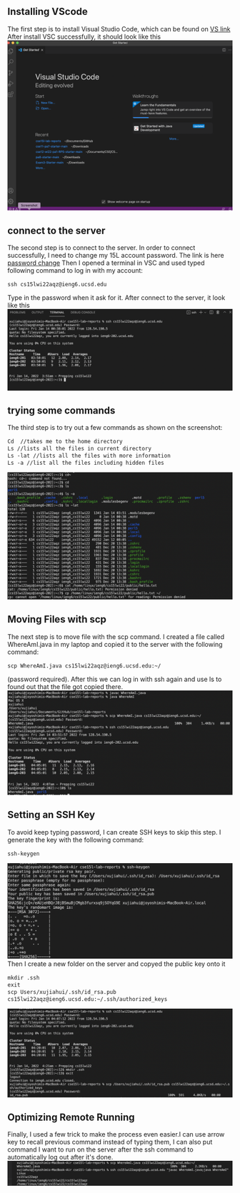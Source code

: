 ## Installing VScode
The first step is to install Visual Studio Code, which can be found on 
[VS link](https://code.visualstudio.com/)
After install VSC successfully, it should look like this
![Image](1.png)
## connect to the server
The second step is to connect to the server. 
In order to connect successfully, I need to change my 15L account password. 
The link is here [password change](https://sdacs.ucsd.edu/~icc/index.php)
Then I opened a terminal in VSC and used typed following command to log in with my account: 
```
ssh cs15lwi22aqz@ieng6.ucsd.edu
```
Type in the password when it ask for it. After connect to the server, it look like this
![Image](2.png)
## trying some commands
The third step is to try out a few commands as shown on the screenshot:
```
Cd  //takes me to the home directory
Ls //lists all the files in current directory
Ls -lat //lists all the files with more information
Ls -a //list all the files including hidden files
```
![Image](3.png)
## Moving Files with scp
The next step is to move file with the scp command. I created a file called WhereAmI.java in my laptop and copied it to the server with the following command:
```
scp WhereAmI.java cs15lwi22aqz@ieng6.ucsd.edu:~/
```
(password required). 
After this we can log in with ssh again and use ls to found out that the file got copied there.
![Image](4.png)
## Setting an SSH Key
To avoid keep typing password, I can create SSH keys to skip this step. I generate the key with the following command:
```
ssh-keygen
```
![Image](5a.png)
Then I create a new folder on the server and copyed the public key onto it
```
mkdir .ssh
exit
scp Users/xujiahui/.ssh/id_rsa.pub cs15lwi22aqz@ieng6.ucsd.edu:~/.ssh/authorized_keys
```
![Image](5b.png)
## Optimizing Remote Running
Finally, I used a few trick to make the process even easier.I can use arrow key to recall previous command instead of typing them, I can also put command I want to run on the server after the ssh command to automatically log out after it's done.
![Image](6.png)